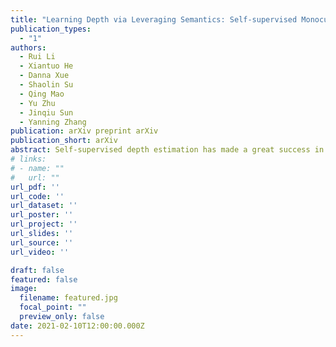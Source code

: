 ```yaml
---
title: "Learning Depth via Leveraging Semantics: Self-supervised Monocular Depth Estimation with Both Implicit and Explicit Semantic Guidance"
publication_types:
  - "1"
authors:
  - Rui Li
  - Xiantuo He
  - Danna Xue
  - Shaolin Su
  - Qing Mao
  - Yu Zhu
  - Jinqiu Sun
  - Yanning Zhang
publication: arXiv preprint arXiv
publication_short: arXiv
abstract: Self-supervised depth estimation has made a great success in learning depth from unlabeled image sequences. While the mappings between image and pixel-wise depth are well-studied in current methods, the correlation between image, depth and scene semantics, however, is less considered. This hinders the network to better understand the real geometry of the scene, since the contextual clues, contribute not only the latent representations of scene depth, but also the straight constraints for depth map. In this paper, we leverage the two benefits by proposing the implicit and explicit semantic guidance for accurate self-supervised depth estimation. We propose a Semantic-aware Spatial Feature Alignment (SSFA) scheme to effectively align implicit semantic features with depth features for scene-aware depth estimation. We also propose a semantic-guided ranking loss to explicitly constrain the estimated depth maps to be consistent with real scene contextual properties. Both semantic label noise and prediction uncertainty is considered to yield reliable depth supervisions. Extensive experimental results show that our method produces high quality depth maps which are consistently superior either on complex scenes or diverse semantic categories, and outperforms the state-of-the-art methods by a significant margin.
# links:
# - name: ""
#   url: ""
url_pdf: ''
url_code: ''
url_dataset: ''
url_poster: ''
url_project: ''
url_slides: ''
url_source: ''
url_video: ''

draft: false
featured: false
image:
  filename: featured.jpg
  focal_point: ""
  preview_only: false
date: 2021-02-10T12:00:00.000Z
---
```

